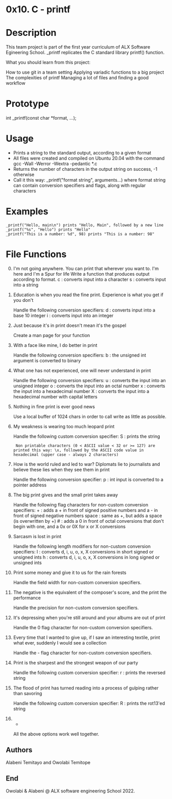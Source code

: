 # 0x10. C - printf

# Description

This team project is part of the first year curriculum of ALX Software Egineering School. _printf replicates the C standard library printf() function.

What you should learn from this project:

How to use git in a team setting
Applying variadic functions to a big project
The complexities of printf
Managing a lot of files and finding a good workflow

# Prototype

int _printf(const char *format, ...);

# Usage

   * Prints a string to the standard output, according to a given format
   * All files were created and compiled on Ubuntu 20.04 with the command gcc -Wall -Werror -Wextra -pedantic *.c
   * Returns the number of characters in the output string on success, -1 otherwise
   * Call it this way: _printf("format string", arguments...) where format string can contain conversion specifiers and flags, along with regular characters

# Examples

    _printf("Hello, main\n") prints "Hello, Main", followed by a new line
    _printf("%s", "Hello") prints "Hello"
    _printf("This is a number: %d", 98) prints "This is a number: 98"

# File Functions

0. I'm not going anywhere. You can print that wherever you want to. I'm here and I'm a Spur for life
    Write a function that produces output according to format.
        c : converts input into a character
        s : converts input into a string

1. Education is when you read the fine print. Experience is what you get if you don't

    Handle the following conversion specifiers:
        d : converts input into a base 10 integer
        i : converts input into an integer

2. Just because it's in print doesn't mean it's the gospel

    Create a man page for your function

3. With a face like mine, I do better in print

    Handle the following conversion specifiers:
        b : the unsigned int argument is converted to binary

4. What one has not experienced, one will never understand in print

    Handle the following conversion specifiers:
        u : converts the input into an unsigned integer
        o : converts the input into an octal number
        x : converts the input into a hexadecimal number
        X : converts the input into a hexadecimal number with capital letters

5. Nothing in fine print is ever good news

    Use a local buffer of 1024 chars in order to call write as little as possible.

6. My weakness is wearing too much leopard print

    Handle the following custom conversion specifier:
        S : prints the string

        Non printable characters (0 < ASCII value < 32 or >= 127) are printed this way: \x, followed by the ASCII code value in hexadecimal (upper case - always 2 characters)

7. How is the world ruled and led to war? Diplomats lie to journalists and believe these lies when they see them in print

    Handle the following conversion specifier:
        p : int input is converted to a pointer address

8. The big print gives and the small print takes away

    Handle the following flag characters for non-custom conversion specifiers:
        + : adds a + in front of signed positive numbers and a - in front of signed negative numbers
        space : same as +, but adds a space (is overwritten by +)
        # : adds a 0 in front of octal conversions that don't begin with one, and a 0x or 0X for x or X conversions

9. Sarcasm is lost in print

    Handle the following length modifiers for non-custom conversion specifiers:
        l : converts d, i, u, o, x, X conversions in short signed or unsigned ints
        h : converts d, i, u, o, x, X conversions in long signed or unsigned ints

10. Print some money and give it to us for the rain forests

      Handle the field width for non-custom conversion specifiers.

11. The negative is the equivalent of the composer's score, and the print the performance

    Handle the precision for non-custom conversion specifiers.

12. It's depressing when you're still around and your albums are out of print

    Handle the 0 flag character for non-custom conversion specifiers.

13. Every time that I wanted to give up, if I saw an interesting textile, print what ever, suddenly I would see a collection

    Handle the - flag character for non-custom conversion specifiers.

14. Print is the sharpest and the strongest weapon of our party

    Handle the following custom conversion specifier:
        r : prints the reversed string

15. The flood of print has turned reading into a process of gulping rather than savoring

    Handle the following custom conversion specifier:
        R : prints the rot13'ed string

16. * 

    All the above options work well together.





## Authors



Alabeni Temitayo and Owolabi Temitope



## End

Owolabi & Alabeni @ ALX software engineering School 2022.
